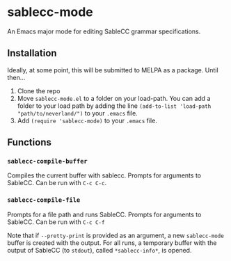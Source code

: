 # sablecc-mode
An Emacs major mode for editing SableCC grammar specifications.

## Installation

Ideally, at some point, this will be submitted to MELPA as a package. Until then...

1. Clone the repo
2. Move `sablecc-mode.el` to a folder on your load-path. You can add a folder to your load path by adding the line `(add-to-list 'load-path "path/to/neverland/")` to your `.emacs` file.
3. Add `(require 'sablecc-mode)` to your `.emacs` file.

## Functions

### `sablecc-compile-buffer`
Compiles the current buffer with sablecc. Prompts for arguments to SableCC. Can be run with `C-c C-c`.

### `sablecc-compile-file`
Prompts for a file path and runs SableCC. Prompts for arguments to SableCC. Can be run with `C-c C-f`

Note that if `--pretty-print` is provided as an argument, a new `sablecc-mode` buffer is created with the output. For all runs, a temporary buffer with the output of SableCC (to `stdout`), called `*sablecc-info*`, is opened.
